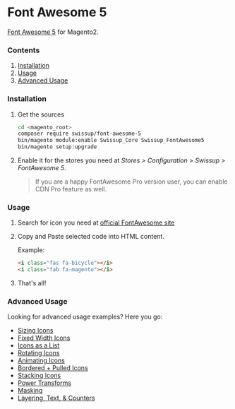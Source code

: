 # Font Awesome 5

[Font Awesome 5](https://fontawesome.com/) for Magento2.

### Contents

 1. [Installation](#installation)
 2. [Usage](#usage)
 3. [Advanced Usage](#advanced-usage)

### Installation

 1. Get the sources

    ```bash
    cd <magento_root>
    composer require swissup/font-awesome-5
    bin/magento module:enable Swissup_Core Swissup_FontAwesome5
    bin/magento setup:upgrade
    ```

 2. Enable it for the stores you need at _Stores > Configuration > Swissup > FontAwesome 5_.

    > If you are a happy FontAwesome Pro version user, you can enable CDN Pro
    > feature as well.

### Usage

 1. Search for icon you need at [official FontAwesome site](https://fontawesome.com/icons?d=gallery)
 2. Copy and Paste selected code into HTML content.

    Example:

    ```html
    <i class="fas fa-bicycle"></i>
    <i class="fab fa-magento"></i>
    ```

 3. That's all!

### Advanced Usage

Looking for advanced usage examples? Here you go:

 - [Sizing Icons](https://fontawesome.com/how-to-use/on-the-web/styling/sizing-icons)
 - [Fixed Width Icons](https://fontawesome.com/how-to-use/on-the-web/styling/fixed-width-icons)
 - [Icons as a List](https://fontawesome.com/how-to-use/on-the-web/styling/icons-in-a-list)
 - [Rotating Icons](https://fontawesome.com/how-to-use/on-the-web/styling/rotating-icons)
 - [Animating Icons](https://fontawesome.com/how-to-use/on-the-web/styling/animating-icons)
 - [Bordered + Pulled Icons](https://fontawesome.com/how-to-use/on-the-web/styling/bordered-pulled-icons)
 - [Stacking Icons](https://fontawesome.com/how-to-use/on-the-web/styling/stacking-icons)
 - [Power Transforms](https://fontawesome.com/how-to-use/on-the-web/styling/power-transforms)
 - [Masking](https://fontawesome.com/how-to-use/on-the-web/styling/masking)
 - [Layering, Text, &amp; Counters](https://fontawesome.com/how-to-use/on-the-web/styling/layering)
